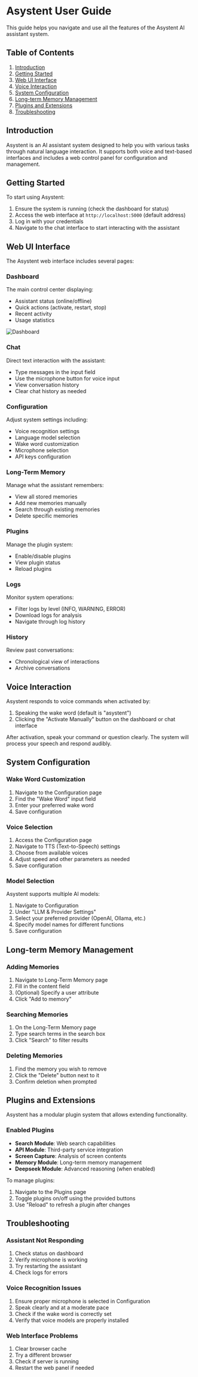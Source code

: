 # Asystent User Guide

This guide helps you navigate and use all the features of the Asystent AI assistant system.

## Table of Contents

1. [Introduction](#introduction)
2. [Getting Started](#getting-started)
3. [Web UI Interface](#web-ui-interface)
4. [Voice Interaction](#voice-interaction)
5. [System Configuration](#system-configuration)
6. [Long-term Memory Management](#long-term-memory-management)
7. [Plugins and Extensions](#plugins-and-extensions)
8. [Troubleshooting](#troubleshooting)

## Introduction

Asystent is an AI assistant system designed to help you with various tasks through natural language interaction. It supports both voice and text-based interfaces and includes a web control panel for configuration and management.

## Getting Started

To start using Asystent:

1. Ensure the system is running (check the dashboard for status)
2. Access the web interface at `http://localhost:5000` (default address)
3. Log in with your credentials
4. Navigate to the chat interface to start interacting with the assistant

## Web UI Interface

The Asystent web interface includes several pages:

### Dashboard

The main control center displaying:
- Assistant status (online/offline)
- Quick actions (activate, restart, stop)
- Recent activity
- Usage statistics

![Dashboard](../screenshots/dashboard.png) <!-- Create and add screenshots -->

### Chat

Direct text interaction with the assistant:
- Type messages in the input field
- Use the microphone button for voice input
- View conversation history
- Clear chat history as needed

### Configuration

Adjust system settings including:
- Voice recognition settings
- Language model selection
- Wake word customization
- Microphone selection
- API keys configuration

### Long-Term Memory

Manage what the assistant remembers:
- View all stored memories
- Add new memories manually
- Search through existing memories
- Delete specific memories

### Plugins

Manage the plugin system:
- Enable/disable plugins
- View plugin status
- Reload plugins

### Logs

Monitor system operations:
- Filter logs by level (INFO, WARNING, ERROR)
- Download logs for analysis
- Navigate through log history

### History

Review past conversations:
- Chronological view of interactions
- Archive conversations

## Voice Interaction

Asystent responds to voice commands when activated by:
1. Speaking the wake word (default is "asystent")
2. Clicking the "Activate Manually" button on the dashboard or chat interface

After activation, speak your command or question clearly. The system will process your speech and respond audibly.

## System Configuration

### Wake Word Customization

1. Navigate to the Configuration page
2. Find the "Wake Word" input field
3. Enter your preferred wake word
4. Save configuration

### Voice Selection

1. Access the Configuration page
2. Navigate to TTS (Text-to-Speech) settings
3. Choose from available voices
4. Adjust speed and other parameters as needed
5. Save configuration

### Model Selection

Asystent supports multiple AI models:
1. Navigate to Configuration
2. Under "LLM & Provider Settings"
3. Select your preferred provider (OpenAI, Ollama, etc.)
4. Specify model names for different functions
5. Save configuration

## Long-term Memory Management

### Adding Memories

1. Navigate to Long-Term Memory page
2. Fill in the content field
3. (Optional) Specify a user attribute
4. Click "Add to memory"

### Searching Memories

1. On the Long-Term Memory page
2. Type search terms in the search box
3. Click "Search" to filter results

### Deleting Memories

1. Find the memory you wish to remove
2. Click the "Delete" button next to it
3. Confirm deletion when prompted

## Plugins and Extensions

Asystent has a modular plugin system that allows extending functionality.

### Enabled Plugins

- **Search Module**: Web search capabilities
- **API Module**: Third-party service integration
- **Screen Capture**: Analysis of screen contents
- **Memory Module**: Long-term memory management
- **Deepseek Module**: Advanced reasoning (when enabled)

To manage plugins:
1. Navigate to the Plugins page
2. Toggle plugins on/off using the provided buttons
3. Use "Reload" to refresh a plugin after changes

## Troubleshooting

### Assistant Not Responding

1. Check status on dashboard
2. Verify microphone is working
3. Try restarting the assistant
4. Check logs for errors

### Voice Recognition Issues

1. Ensure proper microphone is selected in Configuration
2. Speak clearly and at a moderate pace
3. Check if the wake word is correctly set
4. Verify that voice models are properly installed

### Web Interface Problems

1. Clear browser cache
2. Try a different browser
3. Check if server is running
4. Restart the web panel if needed
